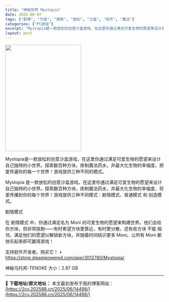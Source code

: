 ```yaml
---
title: "神秘世界 Mystopia"
date: 2025-06-07
tags: ["剧情", "可爱", "探索", "放松", "沙盒", "软件", "魔法"]
categories: ["PC游戏"]
excerpt: "Mystopia是一款放松的创意沙盒游戏，在这里你通过满足可爱生物的愿望来设计自己独特的小世界。探索数百种方块，炼制魔法药水，并最大化生物的幸福度，把爱传遍你的每一个世界！游戏提供三种不同的模式。 Mystopia 是一款放松的创意沙盒游戏，在这里你通过满足可爱生物的愿望来设计自己独特的小世界。探索&hellip;"
layout: post
---
```


<img class="aligncenter size-full wp-image-14499" src="https://2cy.202588.cn/wp-content/uploads/2025/06/2025060710331386.jpg" alt="" width="241" height="339" />

Mystopia是一款放松的创意沙盒游戏，在这里你通过满足可爱生物的愿望来设计自己独特的小世界。探索数百种方块，炼制魔法药水，并最大化生物的幸福度，把爱传遍你的每一个世界！游戏提供三种不同的模式。

Mystopia 是一款放松的创意沙盒游戏，在这里你通过满足可爱生物的愿望来设计自己独特的小世界。探索数百种方块，炼制魔法药水，并最大化生物的幸福度，将爱传播到你的每个世界！游戏提供三种不同模式：剧情模式、普通模式 和 创造模式。

剧情模式

在 剧情模式 中，你通过满足名为 Moni 的可爱生物的愿望来构建世界。他们会给你方块，但非常挑剔——有时希望方块更靠近，有时更分散，还有些方块 不能 相邻。满足他们的愿望以解锁新方块，并随着时间结识更多 Moni。让所有 Moni 都快乐起来即可赢得游戏！

支持软件开发者。购买它！
• https://store.steampowered.com/app/3012780/Mystopia/

神秘乌托邦-TENOKE
大小：2.87 GB

---
📖 **下载地址/原文地址：** 本文最初发布于我的博客网站：[https://2cy.202588.cn/2025/06/14498/](https://2cy.202588.cn/2025/06/14498/)
